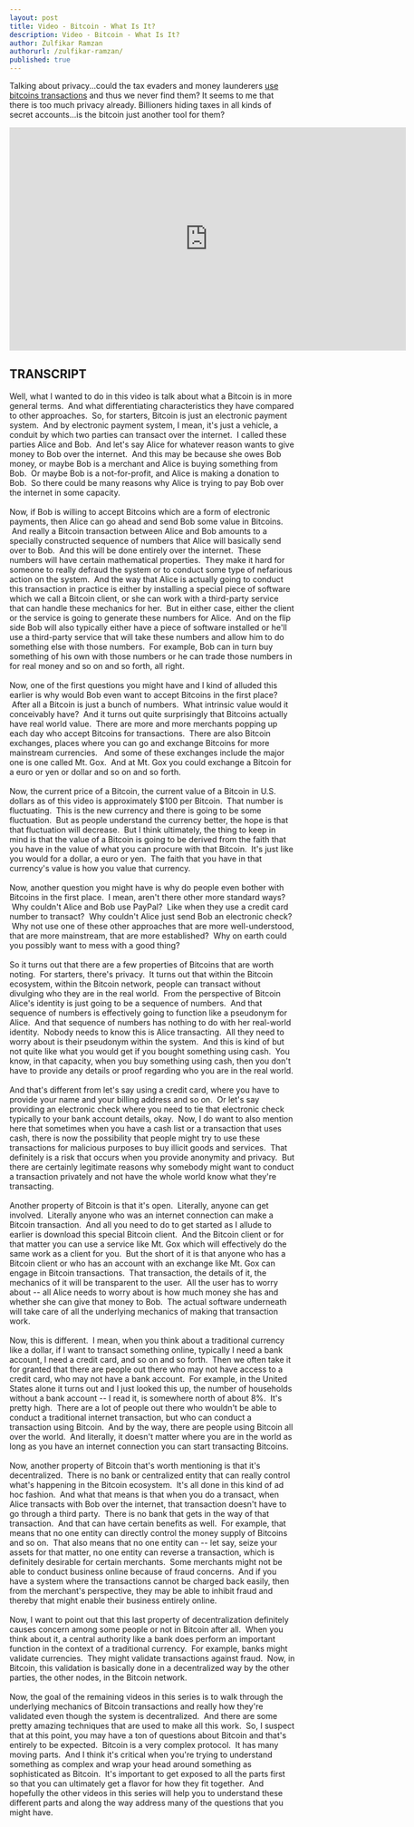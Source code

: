 ```yaml
---
layout: post
title: Video - Bitcoin - What Is It?
description: Video - Bitcoin - What Is It?
author: Zulfikar Ramzan
authorurl: /zulfikar-ramzan/
published: true
---
```


<p>Talking about privacy...could the tax evaders and money launderers <a href="/amazing-math-bitcoin-private-keys/">use bitcoins transactions</a> and thus we never find them? It seems to me that there is too much privacy already. Billioners hiding taxes in all kinds of secret accounts...is the bitcoin just another tool for them?</p>

<center><iframe width="700" height="394" src="https://www.youtube.com/embed/EA0LkCkvUeU" frameborder="0" allowfullscreen></iframe></center>

<h2>TRANSCRIPT</h2>
<div dir="ltr" style="text-align: left;" trbidi="on">
Well, what I wanted to do in this video is talk about what a Bitcoin is in more general terms. &nbsp;And what differentiating characteristics they have compared to other approaches. &nbsp;So, for starters, Bitcoin is just an electronic payment system. &nbsp;And by electronic payment system, I mean, it's just a vehicle, a conduit by which two parties can transact over the internet. &nbsp;I called these parties Alice and Bob. &nbsp;And let's say Alice for whatever reason wants to give money to Bob over the internet. &nbsp;And this may be because she owes Bob money, or maybe Bob is a merchant and Alice is buying something from Bob. &nbsp;Or maybe Bob is a not-for-profit, and Alice is making a donation to Bob. &nbsp;So there could be many reasons why Alice is trying to pay Bob over the internet in some capacity.<br />
<br />
Now, if Bob is willing to accept Bitcoins which are a form of electronic payments, then Alice can go ahead and send Bob some value in Bitcoins. &nbsp;And really a Bitcoin transaction between Alice and Bob amounts to a specially constructed sequence of numbers that Alice will basically send over to Bob. &nbsp;And this will be done entirely over the internet. &nbsp;These numbers will have certain mathematical properties. &nbsp;They make it hard for someone to really defraud the system or to conduct some type of nefarious action on the system. &nbsp;And the way that Alice is actually going to conduct this transaction in practice is either by installing a special piece of software which we call a Bitcoin client, or she can work with a third-party service that can handle these mechanics for her. &nbsp;But in either case, either the client or the service is going to generate these numbers for Alice. &nbsp;And on the flip side Bob will also typically either have a piece of software installed or he'll use a third-party service that will take these numbers and allow him to do something else with those numbers. &nbsp;For example, Bob can in turn buy something of his own with those numbers or he can trade those numbers in for real money and so on and so forth, all right.<br />
<br />
Now, one of the first questions you might have and I kind of alluded this earlier is why would Bob even want to accept Bitcoins in the first place? &nbsp;After all a Bitcoin is just a bunch of numbers. &nbsp;What intrinsic value would it conceivably have? &nbsp;And it turns out quite surprisingly that Bitcoins actually have real world value. &nbsp;There are more and more merchants popping up each day who accept Bitcoins for transactions. &nbsp;There are also Bitcoin exchanges, places where you can go and exchange Bitcoins for more mainstream currencies. &nbsp; And some of these exchanges include the major one is one called Mt. Gox. &nbsp;And at Mt. Gox you could exchange a Bitcoin for a euro or yen or dollar and so on and so forth.<br />
<br />
Now, the current price of a Bitcoin, the current value of a Bitcoin in U.S. dollars as of this video is approximately $100 per Bitcoin. &nbsp;That number is fluctuating. &nbsp;This is the new currency and there is going to be some fluctuation. &nbsp;But as people understand the currency better, the hope is that that fluctuation will decrease. &nbsp;But I think ultimately, the thing to keep in mind is that the value of a Bitcoin is going to be derived from the faith that you have in the value of what you can procure with that Bitcoin. &nbsp;It's just like you would for a dollar, a euro or yen. &nbsp;The faith that you have in that currency's value is how you value that currency.<br />
<br />
Now, another question you might have is why do people even bother with Bitcoins in the first place. &nbsp;I mean, aren't there other more standard ways? &nbsp;Why couldn't Alice and Bob use PayPal? &nbsp;Like when they use a credit card number to transact? &nbsp;Why couldn't Alice just send Bob an electronic check? &nbsp;Why not use one of these other approaches that are more well-understood, that are more mainstream, that are more established? &nbsp;Why on earth could you possibly want to mess with a good thing?<br />
<br />
So it turns out that there are a few properties of Bitcoins that are worth noting. &nbsp;For starters, there's privacy. &nbsp;It turns out that within the Bitcoin ecosystem, within the Bitcoin network, people can transact without divulging who they are in the real world. &nbsp;From the perspective of Bitcoin Alice's identity is just going to be a sequence of numbers. &nbsp;And that sequence of numbers is effectively going to function like a pseudonym for Alice. &nbsp;And that sequence of numbers has nothing to do with her real-world identity. &nbsp;Nobody needs to know this is Alice transacting. &nbsp;All they need to worry about is their pseudonym within the system. &nbsp;And this is kind of but not quite like what you would get if you bought something using cash. &nbsp;You know, in that capacity, when you buy something using cash, then you don't have to provide any details or proof regarding who you are in the real world.<br />
<br />
And that's different from let's say using a credit card, where you have to provide your name and your billing address and so on. &nbsp;Or let's say providing an electronic check where you need to tie that electronic check typically to your bank account details, okay. &nbsp;Now, I do want to also mention here that sometimes when you have a cash list or a transaction that uses cash, there is now the possibility that people might try to use these transactions for malicious purposes to buy illicit goods and services. &nbsp;That definitely is a risk that occurs when you provide anonymity and privacy. &nbsp;But there are certainly legitimate reasons why somebody might want to conduct a transaction privately and not have the whole world know what they're transacting.<br />
<br />
Another property of Bitcoin is that it's open. &nbsp;Literally, anyone can get involved. &nbsp;Literally anyone who was an internet connection can make a Bitcoin transaction. &nbsp;And all you need to do to get started as I allude to earlier is download this special Bitcoin client. &nbsp;And the Bitcoin client or for that matter you can use a service like Mt. Gox which will effectively do the same work as a client for you. &nbsp;But the short of it is that anyone who has a Bitcoin client or who has an account with an exchange like Mt. Gox can engage in Bitcoin transactions. &nbsp;That transaction, the details of it, the mechanics of it will be transparent to the user. &nbsp;All the user has to worry about -- all Alice needs to worry about is how much money she has and whether she can give that money to Bob. &nbsp;The actual software underneath will take care of all the underlying mechanics of making that transaction work.<br />
<br />
Now, this is different. &nbsp;I mean, when you think about a traditional currency like a dollar, if I want to transact something online, typically I need a bank account, I need a credit card, and so on and so forth. &nbsp;Then we often take it for granted that there are people out there who may not have access to a credit card, who may not have a bank account. &nbsp;For example, in the United States alone it turns out and I just looked this up, the number of households without a bank account -- I read it, is somewhere north of about 8%. &nbsp;It's pretty high. &nbsp;There are a lot of people out there who wouldn't be able to conduct a traditional internet transaction, but who can conduct a transaction using Bitcoin. &nbsp;And by the way, there are people using Bitcoin all over the world. &nbsp;And literally, it doesn't matter where you are in the world as long as you have an internet connection you can start transacting Bitcoins.<br />
<br />
Now, another property of Bitcoin that's worth mentioning is that it's decentralized. &nbsp;There is no bank or centralized entity that can really control what's happening in the Bitcoin ecosystem. &nbsp;It's all done in this kind of ad hoc fashion. &nbsp;And what that means is that when you do a transact, when Alice transacts with Bob over the internet, that transaction doesn't have to go through a third party. &nbsp;There is no bank that gets in the way of that transaction. &nbsp;And that can have certain benefits as well. &nbsp;For example, that means that no one entity can directly control the money supply of Bitcoins and so on. &nbsp;That also means that no one entity can -- let say, seize your assets for that matter, no one entity can reverse a transaction, which is definitely desirable for certain merchants. &nbsp;Some merchants might not be able to conduct business online because of fraud concerns. &nbsp;And if you have a system where the transactions cannot be charged back easily, then from the merchant's perspective, they may be able to inhibit fraud and thereby that might enable their business entirely online.<br />
<br />
Now, I want to point out that this last property of decentralization definitely causes concern among some people or not in Bitcoin after all. &nbsp;When you think about it, a central authority like a bank does perform an important function in the context of a traditional currency. &nbsp;For example, banks might validate currencies. &nbsp;They might validate transactions against fraud. &nbsp;Now, in Bitcoin, this validation is basically done in a decentralized way by the other parties, the other nodes, in the Bitcoin network.<br />
<br />
Now, the goal of the remaining videos in this series is to walk through the underlying mechanics of Bitcoin transactions and really how they're validated even though the system is decentralized. &nbsp;And there are some pretty amazing techniques that are used to make all this work. &nbsp;So, I suspect that at this point, you may have a ton of questions about Bitcoin and that's entirely to be expected. &nbsp;Bitcoin is a very complex protocol. &nbsp;It has many moving parts. &nbsp;And I think it's critical when you're trying to understand something as complex and wrap your head around something as sophisticated as Bitcoin. &nbsp;It's important to get exposed to all the parts first so that you can ultimately get a flavor for how they fit together. &nbsp;And hopefully the other videos in this series will help you to understand these different parts and along the way address many of the questions that you might have.</div>
